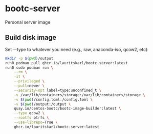 # bootc-server
Personal server image

## Build disk image

Set --type to whatever you need (e.g., raw, anaconda-iso, qcow2, etc):

```bash
mkdir -p $(pwd)/output
run0 podman pull ghcr.io/lauritskarl/bootc-server:latest
run0 sudo podman run \
    --rm \
    -it \
    --privileged \
    --pull=newer \
    --security-opt label=type:unconfined_t \
    -v /var/lib/containers/storage:/var/lib/containers/storage \
    -v $(pwd)/config.toml:/config.toml \
    -v $(pwd)/output:/output \
    quay.io/centos-bootc/bootc-image-builder:latest \
    --type qcow2 \
    --rootfs btrfs \
    --use-librepo=True \
    ghcr.io/lauritskarl/bootc-server:latest
```
